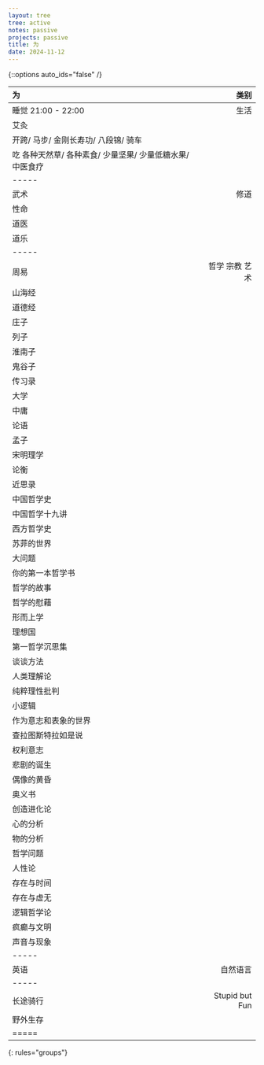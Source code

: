```yaml
---
layout: tree
tree: active
notes: passive
projects: passive
title: 为
date: 2024-11-12
---
```



{::options auto_ids="false" /}


| 为                                                                            | 类别                 |
|:------------------------------------------------------------------------------|---------------------:|
| 睡觉 21:00 - 22:00                                                            | 生活                 |
| 艾灸                                                                          |                      |
| 开跨/ 马步/ 金刚长寿功/ 八段锦/ 骑车                                          |                      |
| 吃 各种天然草/ 各种素食/ 少量坚果/ 少量低糖水果/ 中医食疗                     |                      |
|-----
| 武术                                                                          | 修道                 |
| 性命                                                                          |                      |
| 道医                                                                          |                      |
| 道乐                                                                          |                      |
|-----
| 周易                                                                          | 哲学 宗教 艺术       |
| 山海经                                                                        |                      |
| 道德经                                                                        |                      |
| 庄子                                                                          |                      |
| 列子                                                                          |                      |
| 淮南子                                                                        |                      |
| 鬼谷子                                                                        |                      |
| 传习录                                                                        |                      |
| 大学                                                                          |                      |
| 中庸                                                                          |                      |
| 论语                                                                          |                      |
| 孟子                                                                          |                      |
| 宋明理学                                                                      |                      |
| 论衡                                                                          |                      |
| 近思录                                                                        |                      |
| 中国哲学史                                                                    |                      |
| 中国哲学十九讲                                                                |                      |
| 西方哲学史                                                                    |                      |
| 苏菲的世界                                                                    |                      |
| 大问题                                                                        |                      |
| 你的第一本哲学书                                                              |                      |
| 哲学的故事                                                                    |                      |
| 哲学的慰藉                                                                    |                      |
| 形而上学                                                                      |                      |
| 理想国                                                                        |                      |
| 第一哲学沉思集                                                                |                      |
| 谈谈方法                                                                      |                      |
| 人类理解论                                                                    |                      |
| 纯粹理性批判                                                                  |                      |
| 小逻辑                                                                        |                      |
| 作为意志和表象的世界                                                          |                      |
| 查拉图斯特拉如是说                                                            |                      |
| 权利意志                                                                      |                      |
| 悲剧的诞生                                                                    |                      |
| 偶像的黄昏                                                                    |                      |
| 奥义书                                                                        |                      |
| 创造进化论                                                                    |                      |
| 心的分析                                                                      |                      |
| 物的分析                                                                      |                      |
| 哲学问题                                                                      |                      |
| 人性论                                                                        |                      |
| 存在与时间                                                                    |                      |
| 存在与虚无                                                                    |                      |
| 逻辑哲学论                                                                    |                      |
| 疯癫与文明                                                                    |                      |
| 声音与现象                                                                    |                      |
|-----
| 英语                                                                          | 自然语言             |
|-----
| 长途骑行                                                                      | Stupid but Fun       |
| 野外生存                                                                      |                      |
|=====
{: rules="groups"}

